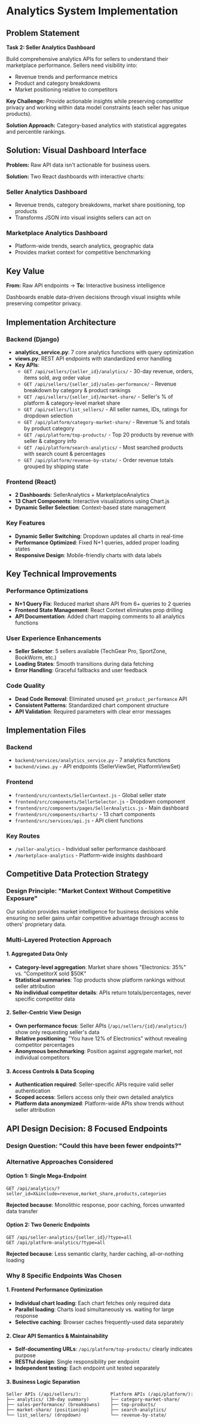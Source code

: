 # Analytics System Implementation

## Problem Statement

**Task 2: Seller Analytics Dashboard**

Build comprehensive analytics APIs for sellers to understand their marketplace performance. Sellers need visibility into:

- Revenue trends and performance metrics
- Product and category breakdowns 
- Market positioning relative to competitors

**Key Challenge:** Provide actionable insights while preserving competitor privacy and working within data model constraints (each seller has unique products).

**Solution Approach:** Category-based analytics with statistical aggregates and percentile rankings.

## Solution: Visual Dashboard Interface

**Problem:** Raw API data isn't actionable for business users.

**Solution:** Two React dashboards with interactive charts:

### **Seller Analytics Dashboard**
- Revenue trends, category breakdowns, market share positioning, top products
- Transforms JSON into visual insights sellers can act on

### **Marketplace Analytics Dashboard** 
- Platform-wide trends, search analytics, geographic data
- Provides market context for competitive benchmarking

## Key Value

**From:** Raw API endpoints → **To:** Interactive business intelligence

Dashboards enable data-driven decisions through visual insights while preserving competitor privacy.

## Implementation Architecture

### Backend (Django)
- **analytics_service.py**: 7 core analytics functions with query optimization
- **views.py**: REST API endpoints with standardized error handling  
- **Key APIs**:
  - `GET /api/sellers/{seller_id}/analytics/` - 30-day revenue, orders, items sold, avg order value
  - `GET /api/sellers/{seller_id}/sales-performance/` - Revenue breakdown by category & product rankings
  - `GET /api/sellers/{seller_id}/market-share/` - Seller's % of platform & category-level market share
  - `GET /api/sellers/list_sellers/` - All seller names, IDs, ratings for dropdown selection
  - `GET /api/platform/category-market-share/` - Revenue % and totals by product category
  - `GET /api/platform/top-products/` - Top 20 products by revenue with seller & category info
  - `GET /api/platform/search-analytics/` - Most searched products with search count & percentages
  - `GET /api/platform/revenue-by-state/` - Order revenue totals grouped by shipping state

### Frontend (React)
- **2 Dashboards**: SellerAnalytics + MarketplaceAnalytics
- **13 Chart Components**: Interactive visualizations using Chart.js
- **Dynamic Seller Selection**: Context-based state management

### Key Features
- **Dynamic Seller Switching**: Dropdown updates all charts in real-time
- **Performance Optimized**: Fixed N+1 queries, added proper loading states
- **Responsive Design**: Mobile-friendly charts with data labels

## Key Technical Improvements

### Performance Optimizations
- **N+1 Query Fix**: Reduced market share API from 6+ queries to 2 queries
- **Frontend State Management**: React Context eliminates prop drilling
- **API Documentation**: Added chart mapping comments to all analytics functions

### User Experience Enhancements
- **Seller Selector**: 5 sellers available (TechGear Pro, SportZone, BookWorm, etc.)
- **Loading States**: Smooth transitions during data fetching
- **Error Handling**: Graceful fallbacks and user feedback

### Code Quality
- **Dead Code Removal**: Eliminated unused `get_product_performance` API
- **Consistent Patterns**: Standardized chart component structure
- **API Validation**: Required parameters with clear error messages

## Implementation Files

### Backend
- `backend/services/analytics_service.py` - 7 analytics functions
- `backend/views.py` - API endpoints (SellerViewSet, PlatformViewSet)

### Frontend
- `frontend/src/contexts/SellerContext.js` - Global seller state
- `frontend/src/components/SellerSelector.js` - Dropdown component
- `frontend/src/components/pages/SellerAnalytics.js` - Main dashboard
- `frontend/src/components/charts/` - 13 chart components
- `frontend/src/services/api.js` - API client functions

### Key Routes
- `/seller-analytics` - Individual seller performance dashboard
- `/marketplace-analytics` - Platform-wide insights dashboard

## Competitive Data Protection Strategy

### **Design Principle: "Market Context Without Competitive Exposure"**

Our solution provides market intelligence for business decisions while ensuring no seller gains unfair competitive advantage through access to others' proprietary data.

### **Multi-Layered Protection Approach**

#### **1. Aggregated Data Only**
- **Category-level aggregation**: Market share shows "Electronics: 35%" vs. "CompetitorX sold $50K"
- **Statistical summaries**: Top products show platform rankings without seller attribution
- **No individual competitor details**: APIs return totals/percentages, never specific competitor data

#### **2. Seller-Centric View Design**
- **Own performance focus**: Seller APIs (`/api/sellers/{id}/analytics/`) show only requesting seller's data
- **Relative positioning**: "You have 12% of Electronics" without revealing competitor percentages
- **Anonymous benchmarking**: Position against aggregate market, not individual competitors

#### **3. Access Controls & Data Scoping**
- **Authentication required**: Seller-specific APIs require valid seller authentication
- **Scoped access**: Sellers access only their own detailed analytics
- **Platform data anonymized**: Platform-wide APIs show trends without seller attribution

## API Design Decision: 8 Focused Endpoints

### **Design Question: "Could this have been fewer endpoints?"**

### **Alternative Approaches Considered**

#### **Option 1: Single Mega-Endpoint**
```
GET /api/analytics/?seller_id=X&include=revenue,market_share,products,categories
```
**Rejected because**: Monolithic response, poor caching, forces unwanted data transfer

#### **Option 2: Two Generic Endpoints**  
```
GET /api/seller-analytics/{seller_id}/?type=all
GET /api/platform-analytics/?type=all
```
**Rejected because**: Less semantic clarity, harder caching, all-or-nothing loading

### **Why 8 Specific Endpoints Was Chosen**

#### **1. Frontend Performance Optimization**
- **Individual chart loading**: Each chart fetches only required data
- **Parallel loading**: Charts load simultaneously vs. waiting for large response
- **Selective caching**: Browser caches frequently-used data separately

#### **2. Clear API Semantics & Maintainability**
- **Self-documenting URLs**: `/api/platform/top-products/` clearly indicates purpose
- **RESTful design**: Single responsibility per endpoint
- **Independent testing**: Each endpoint unit tested separately

#### **3. Business Logic Separation**
```
Seller APIs (/api/sellers/):           Platform APIs (/api/platform/):
├── analytics/ (30-day summary)        ├── category-market-share/
├── sales-performance/ (breakdowns)    ├── top-products/  
├── market-share/ (positioning)        ├── search-analytics/
└── list_sellers/ (dropdown)           └── revenue-by-state/
```
